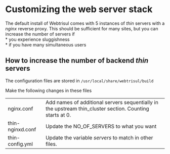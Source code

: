 # Customizing the web server stack

The default install of Webtrisul comes with 5 instances of *thin*
servers with a *nginx* reverse proxy. This should be sufficient for many
sites, but you can increase the number of servers if  
\* you experience sluggishness  
\* if you have many simultaneous users

## How to increase the number of backend *thin* servers

The configuration files are stored in `/usr/local/share/webtrisul/build`

Make the following changes in these files

|                  |                                                                                                           |
| ---------------- | --------------------------------------------------------------------------------------------------------- |
| nginx.conf       | Add names of additional servers sequentially in the upstream thin\_cluster section. Counting starts at 0. |
| thin-nginxd.conf | Update the NO\_OF\_SERVERS to what you want                                                               |
| thin-config.yml  | Update the variable *servers* to match in other files.                                                    |

